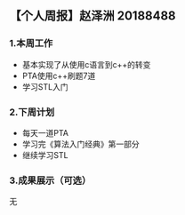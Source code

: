 ## 【个人周报】赵泽洲 20188488
### 1.本周工作
* 基本实现了从使用c语言到c++的转变
* PTA使用c++刷题7道
* 学习STL入门
### 2.下周计划
* 每天一道PTA
* 学习完《算法入门经典》第一部分
* 继续学习STL
### 3.成果展示（可选）
无
